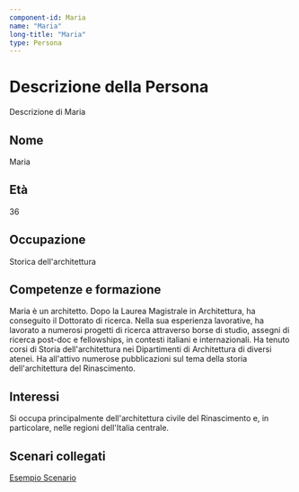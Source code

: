 ```yaml
---
component-id: Maria
name: "Maria"
long-title: "Maria"
type: Persona
---
```


# Descrizione della Persona

Descrizione di Maria

## Nome
Maria

## Età
36

## Occupazione
Storica dell'architettura

## Competenze e formazione
Maria è un architetto. Dopo la Laurea Magistrale in Architettura, ha conseguito il Dottorato di ricerca. Nella sua esperienza lavorative, ha lavorato a numerosi progetti di ricerca attraverso borse di studio, assegni di ricerca post-doc e fellowships, in contesti italiani e internazionali. Ha tenuto corsi di Storia dell'architettura nei Dipartimenti di Architettura di diversi atenei. Ha all'attivo numerose pubblicazioni sul tema della storia dell'architettura del Rinascimento.

## Interessi
Si occupa principalmente dell'architettura civile del Rinascimento e, in particolare, nelle regioni dell'Italia centrale.

## Scenari collegati
[Esempio Scenario](https://github.com/read-project/stories/blob/main/Scenario/EsmpioScenario.md)

